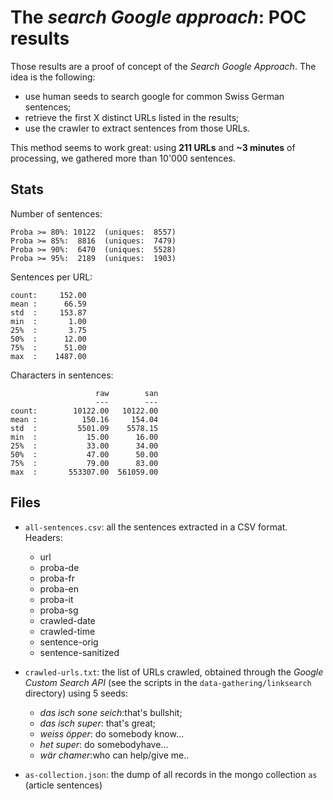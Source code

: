 # The _search Google approach_: POC results

Those results are a proof of concept of the _Search Google Approach_. The idea is the following:

- use human seeds to search google for common Swiss German sentences;
- retrieve the first X distinct URLs listed in the results;
- use the crawler to extract sentences from those URLs.

This method seems to work great: using __211 URLs__ and __~3 minutes__ of processing, we gathered more than 10'000 sentences.

## Stats 

Number of sentences:

```
Proba >= 80%: 10122  (uniques:  8557)
Proba >= 85%:  8816  (uniques:  7479)
Proba >= 90%:  6470  (uniques:  5528)
Proba >= 95%:  2189  (uniques:  1903)
```

Sentences per URL:
```
count:     152.00
mean :      66.59
std  :     153.87
min  :       1.00
25%  :       3.75
50%  :      12.00
75%  :      51.00
max  :    1487.00
```

Characters in sentences:

```
                   raw        san
                   ---        ---
count:        10122.00   10122.00
mean :          150.16     154.04
std  :         5501.09    5578.15
min  :           15.00      16.00
25%  :           33.00      34.00
50%  :           47.00      50.00
75%  :           79.00      83.00
max  :       553307.00  561059.00
```

## Files

- `all-sentences.csv`: all the sentences extracted in a CSV format. Headers:
     + url
     + proba-de
     + proba-fr
     + proba-en
     + proba-it
     + proba-sg
     + crawled-date
     + crawled-time
     + sentence-orig
     + sentence-sanitized

- `crawled-urls.txt`: the list of URLs crawled, obtained through the _Google Custom Search API_ (see the scripts in the `data-gathering/linksearch` directory) using 5 seeds: 

     + _das isch sone seich_:that's bullshit;
     + _das isch super_: that's great;
     + _weiss öpper_: do somebody know...
     + _het super_: do somebodyhave...
     + _wär chamer_:who can help/give me..

- `as-collection.json`: the dump of all records in the mongo collection `as` (article sentences)